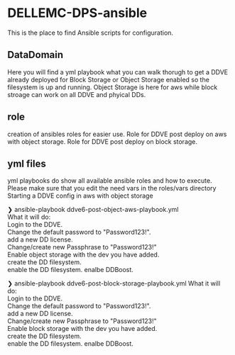 # DELLEMC-DPS-ansible 

This is the place to find Ansible scripts for configuration.
## DataDomain

Here you will find a yml playbook what you can walk thorugh to get a DDVE already deployed for Block Storage or Object Storage enabled so the filesystem is up and running. Object Storage is here for aws while block stroage can work on all DDVE and phyical DDs.
## role
creation of ansibles roles for easier use. 
Role for DDVE post deploy on aws with object storage. 
Role for DDVE post deploy on block storage.   

 ## yml files
 yml playbooks do show all available ansible roles and how to execute. Please make sure that you edit the need vars in the roles/vars directory  
 Starting a DDVE config in aws with object storage 
 
❯ ansible-playbook ddve6-post-object-aws-playbook.yml  
What it will do:   
Login to the DDVE.   
Change the default password to "Password123!".     
add a new DD license.  
Change/create new Passphrase to "Password123!"  
Enable object storage with the dev you have added.  
create the DD filesystem.   
enable the DD filesystem. 
enalbe DDBoost.  

❯ ansible-playbook ddve6-post-block-storage-playbook.yml
What it will do:   
Login to the DDVE.   
Change the default password to "Password123!".     
add a new DD license.  
Change/create new Passphrase to "Password123!"  
Enable block storage with the dev you have added.  
create the DD filesystem.   
enable the DD filesystem. 
enalbe DDBoost.  

